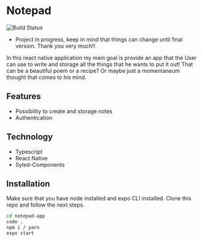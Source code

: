 # Notepad

![Build Status](https://img.shields.io/github/last-commit/WilliamKSIlva/notepad-app)

- Project in progress, keep in mind that things can change until final version. Thank you very much!! 

In this react native application my main goal is provide an app that the User can use to write and storage all the things that he wants to put it out! That can be a beautiful poem or a recipe? Or maybe just a momentaneum thought that comes to his mind.

## Features
- Possibility to create and storage notes
- Authentication

## Technology
- Typescript
- React Native
- Syled-Components

## Installation

Make sure that you have node installed and expo CLI installed. Clone this repo and follow
the next steps.

```sh
cd notepad-app
code .
npm i / yarn
expo start
```

